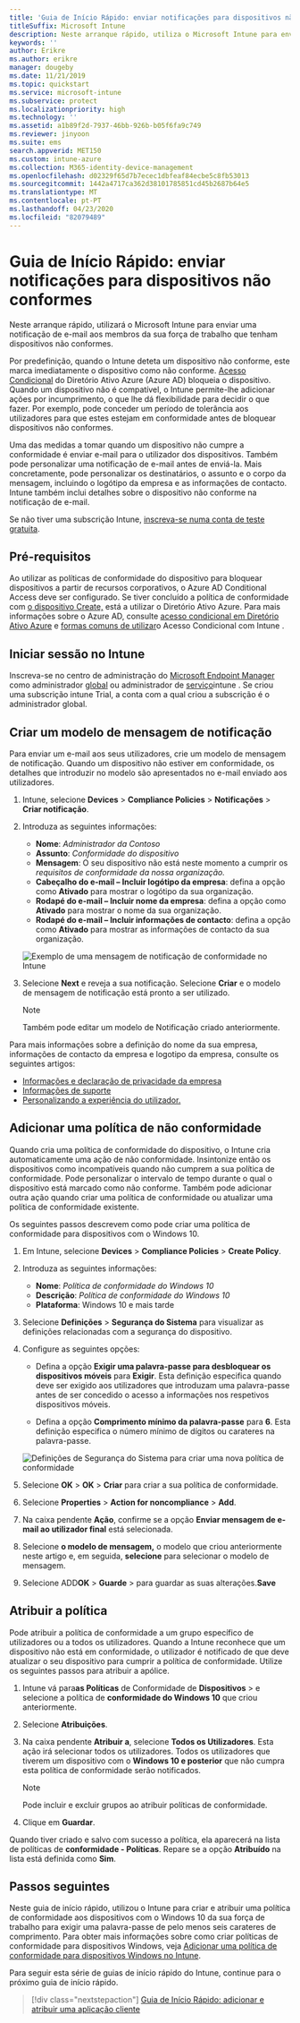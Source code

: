 ```yaml
---
title: 'Guia de Início Rápido: enviar notificações para dispositivos não conformes'
titleSuffix: Microsoft Intune
description: Neste arranque rápido, utiliza o Microsoft Intune para enviar notificações de e-mail para dispositivos não conformes.
keywords: ''
author: Erikre
ms.author: erikre
manager: dougeby
ms.date: 11/21/2019
ms.topic: quickstart
ms.service: microsoft-intune
ms.subservice: protect
ms.localizationpriority: high
ms.technology: ''
ms.assetid: a1b89f2d-7937-46bb-926b-b05f6fa9c749
ms.reviewer: jinyoon
ms.suite: ems
search.appverid: MET150
ms.custom: intune-azure
ms.collection: M365-identity-device-management
ms.openlocfilehash: d02329f65d7b7ecec1dbfeaf84ecbe5c8fb53013
ms.sourcegitcommit: 1442a4717ca362d38101785851cd45b2687b64e5
ms.translationtype: MT
ms.contentlocale: pt-PT
ms.lasthandoff: 04/23/2020
ms.locfileid: "82079489"
---
```

# <a name="quickstart-send-notifications-to-noncompliant-devices"></a>Guia de Início Rápido: enviar notificações para dispositivos não conformes

Neste arranque rápido, utilizará o Microsoft Intune para enviar uma notificação de e-mail aos membros da sua força de trabalho que tenham dispositivos não conformes.

Por predefinição, quando o Intune deteta um dispositivo não conforme, este marca imediatamente o dispositivo como não conforme. [Acesso Condicional](https://docs.microsoft.com/azure/active-directory/active-directory-conditional-access-azure-portal) do Diretório Ativo Azure (Azure AD) bloqueia o dispositivo. Quando um dispositivo não é compatível, o Intune permite-lhe adicionar ações por incumprimento, o que lhe dá flexibilidade para decidir o que fazer. Por exemplo, pode conceder um período de tolerância aos utilizadores para que estes estejam em conformidade antes de bloquear dispositivos não conformes.

Uma das medidas a tomar quando um dispositivo não cumpre a conformidade é enviar e-mail para o utilizador dos dispositivos. Também pode personalizar uma notificação de e-mail antes de enviá-la. Mais concretamente, pode personalizar os destinatários, o assunto e o corpo da mensagem, incluindo o logótipo da empresa e as informações de contacto. Intune também inclui detalhes sobre o dispositivo não conforme na notificação de e-mail.

Se não tiver uma subscrição Intune, [inscreva-se numa conta de teste gratuita](../fundamentals/free-trial-sign-up.md).

## <a name="prerequisites"></a>Pré-requisitos

Ao utilizar as políticas de conformidade do dispositivo para bloquear dispositivos a partir de recursos corporativos, o Azure AD Conditional Access deve ser configurado. Se tiver concluído a política de conformidade com [o dispositivo Create,](quickstart-set-password-length-android.md) está a utilizar o Diretório Ativo Azure. Para mais informações sobre o Azure AD, consulte [acesso condicional em Diretório Ativo Azure](https://docs.microsoft.com/azure/active-directory/active-directory-conditional-access-azure-portal) e [formas comuns de utilizar](../protect/conditional-access-intune-common-ways-use.md)o Acesso Condicional com Intune .

## <a name="sign-in-to-intune"></a>Iniciar sessão no Intune

Inscreva-se no centro de administração do [Microsoft Endpoint Manager](https://go.microsoft.com/fwlink/?linkid=2109431) como administrador [global](../fundamentals/users-add.md#types-of-administrators) ou administrador de [serviço](../fundamentals/users-add.md#types-of-administrators)intune . Se criou uma subscrição intune Trial, a conta com a qual criou a subscrição é o administrador global.

## <a name="create-a-notification-message-template"></a>Criar um modelo de mensagem de notificação

Para enviar um e-mail aos seus utilizadores, crie um modelo de mensagem de notificação. Quando um dispositivo não estiver em conformidade, os detalhes que introduzir no modelo são apresentados no e-mail enviado aos utilizadores.

1. Intune, selecione **Devices** > **Compliance Policies** > **Notificações** > **Criar notificação**.
2. Introduza as seguintes informações:

   - **Nome**: *Administrador da Contoso*
   - **Assunto**: *Conformidade do dispositivo*
   - **Mensagem**: O seu dispositivo não está neste momento a cumprir os *requisitos de conformidade da nossa organização.*
   - **Cabeçalho do e-mail – Incluir logótipo da empresa**: defina a opção como **Ativado** para mostrar o logótipo da sua organização.
   - **Rodapé do e-mail – Incluir nome da empresa**: defina a opção como **Ativado** para mostrar o nome da sua organização.
   - **Rodapé do e-mail – Incluir informações de contacto**: defina a opção como **Ativado** para mostrar as informações de contacto da sua organização.

   ![Exemplo de uma mensagem de notificação de conformidade no Intune](./media/quickstart-send-notification/quickstart-send-notification-01.png)

3. Selecione **Next** e reveja a sua notificação. Selecione **Criar** e o modelo de mensagem de notificação está pronto a ser utilizado.

   > [!NOTE]
   > Também pode editar um modelo de Notificação criado anteriormente.

Para mais informações sobre a definição do nome da sua empresa, informações de contacto da empresa e logotipo da empresa, consulte os seguintes artigos:

- [Informações e declaração de privacidade da empresa](../apps/company-portal-app.md#configuration)
- [Informações de suporte](../apps/company-portal-app.md#support-information)
- [Personalizando a experiência do utilizador.](../apps/company-portal-app.md#customizing-the-user-experience)

## <a name="add-a-noncompliance-policy"></a>Adicionar uma política de não conformidade

Quando cria uma política de conformidade do dispositivo, o Intune cria automaticamente uma ação de não conformidade. Insintonize então os dispositivos como incompatíveis quando não cumprem a sua política de conformidade. Pode personalizar o intervalo de tempo durante o qual o dispositivo está marcado como não conforme. Também pode adicionar outra ação quando criar uma política de conformidade ou atualizar uma política de conformidade existente.

Os seguintes passos descrevem como pode criar uma política de conformidade para dispositivos com o Windows 10.

1. Em Intune, selecione **Devices** > **Compliance Policies** > **Create Policy**.

2. Introduza as seguintes informações:

   - **Nome**: *Política de conformidade do Windows 10*
   - **Descrição**: *Política de conformidade do Windows 10*
   - **Plataforma**: Windows 10 e mais tarde

3. Selecione **Definições** > **Segurança do Sistema** para visualizar as definições relacionadas com a segurança do dispositivo.

4. Configure as seguintes opções:

   - Defina a opção **Exigir uma palavra-passe para desbloquear os dispositivos móveis** para **Exigir**. Esta definição especifica quando deve ser exigido aos utilizadores que introduzam uma palavra-passe antes de ser concedido o acesso a informações nos respetivos dispositivos móveis.

   - Defina a opção **Comprimento mínimo da palavra-passe** para **6**. Esta definição especifica o número mínimo de dígitos ou carateres na palavra-passe.

   ![Definições de Segurança do Sistema para criar uma nova política de conformidade](./media/quickstart-send-notification/system-security-settings-01.png)

5. Selecione **OK** > **OK** > **Criar** para criar a sua política de conformidade.

6. Selecione **Properties** > **Action for noncompliance** > **Add**.

7. Na caixa pendente **Ação**, confirme se a opção **Enviar mensagem de e-mail ao utilizador final** está selecionada.

8. Selecione **o modelo de mensagem,** o modelo que criou anteriormente neste artigo e, em seguida, **selecione** para selecionar o modelo de mensagem.

9. Selecione ADD**OK** >  **Guarde** > para guardar as suas alterações.**Save**

## <a name="assign-the-policy"></a>Atribuir a política

Pode atribuir a política de conformidade a um grupo específico de utilizadores ou a todos os utilizadores. Quando a Intune reconhece que um dispositivo não está em conformidade, o utilizador é notificado de que deve atualizar o seu dispositivo para cumprir a política de conformidade. Utilize os seguintes passos para atribuir a apólice.

1. Intune vá para**as Políticas** de Conformidade de **Dispositivos** > e selecione a política de **conformidade do Windows 10** que criou anteriormente.

2. Selecione **Atribuições**.

3. Na caixa pendente **Atribuir a**, selecione **Todos os Utilizadores**. Esta ação irá selecionar todos os utilizadores. Todos os utilizadores que tiverem um dispositivo com o **Windows 10 e posterior** que não cumpra esta política de conformidade serão notificados.

    > [!NOTE]
    > Pode incluir e excluir grupos ao atribuir políticas de conformidade.

4. Clique em **Guardar**.

Quando tiver criado e salvo com sucesso a política, ela aparecerá na lista de políticas de **conformidade - Políticas**. Repare se a opção **Atribuído** na lista está definida como **Sim**.

## <a name="next-steps"></a>Passos seguintes

Neste guia de início rápido, utilizou o Intune para criar e atribuir uma política de conformidade aos dispositivos com o Windows 10 da sua força de trabalho para exigir uma palavra-passe de pelo menos seis carateres de comprimento. Para obter mais informações sobre como criar políticas de conformidade para dispositivos Windows, veja [Adicionar uma política de conformidade para dispositivos Windows no Intune](compliance-policy-create-windows.md).

Para seguir esta série de guias de início rápido do Intune, continue para o próximo guia de início rápido.

> [!div class="nextstepaction"]
> [Guia de Início Rápido: adicionar e atribuir uma aplicação cliente](../apps/quickstart-add-assign-app.md)

